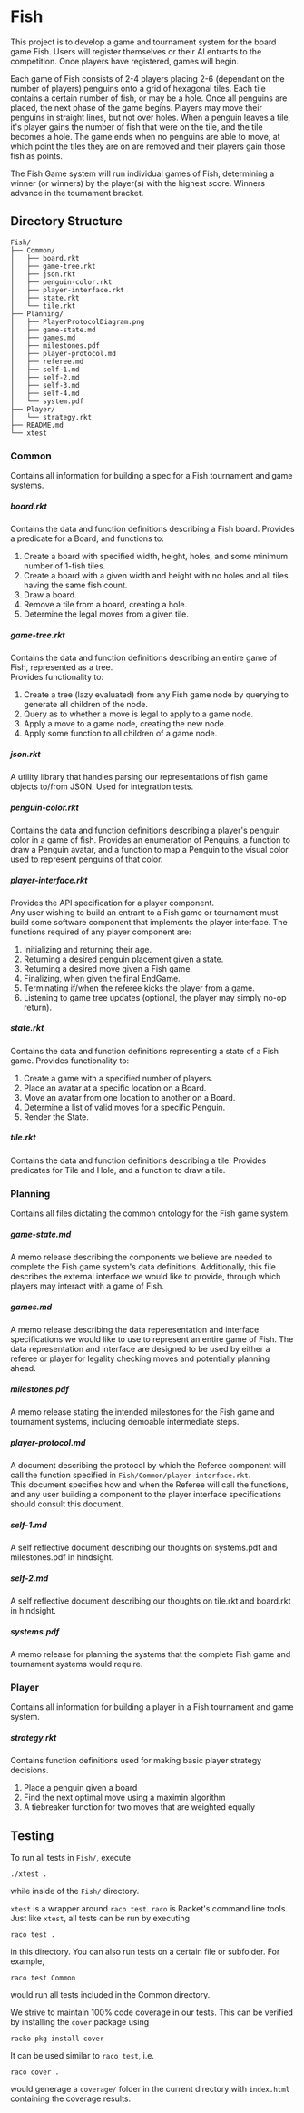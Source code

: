 # Fish
This project is to develop a game and tournament system for the board game Fish. Users will register themselves or their AI entrants to the competition. Once players have registered, games will begin.

Each game of Fish consists of 2-4 players placing 2-6 (dependant on the number of players) penguins onto a grid of hexagonal tiles. Each tile contains a certain number of fish, or may be a hole. Once all penguins are placed, the next phase of the game begins. Players may move their penguins in straight lines, but not over holes. When a penguin leaves a tile, it's player gains the number of fish that were on the tile, and the tile becomes a hole. The game ends when no penguins are able to move, at which point the tiles they are on are removed and their players gain those fish as points.

The Fish Game system will run individual games of Fish, determining a winner (or winners) by the player(s) with the highest score. Winners advance in the tournament bracket.

## Directory Structure
```
Fish/
├── Common/
│   ├── board.rkt
│   ├── game-tree.rkt
│   ├── json.rkt
│   ├── penguin-color.rkt
│   ├── player-interface.rkt
│   ├── state.rkt
│   └── tile.rkt
├── Planning/
│   ├── PlayerProtocolDiagram.png
│   ├── game-state.md
│   ├── games.md
│   ├── milestones.pdf
│   ├── player-protocol.md
│   ├── referee.md
│   ├── self-1.md
│   ├── self-2.md
│   ├── self-3.md
│   ├── self-4.md
│   └── system.pdf
├── Player/
│   └── strategy.rkt
├── README.md
└── xtest
```

### Common
Contains all information for building a spec for a Fish tournament and game systems.

##### board.rkt
Contains the data and function definitions describing a Fish board.
Provides a predicate for a Board, and functions to:
 1. Create a board with specified width, height, holes, and some minimum number of 1-fish tiles.
 2. Create a board with a given width and height with no holes and all tiles having the same fish count.
 3. Draw a board.
 4. Remove a tile from a board, creating a hole.
 5. Determine the legal moves from a given tile.

##### game-tree.rkt
Contains the data and function definitions describing an entire game of Fish, represented as a tree.  
Provides functionality to:
 1. Create a tree (lazy evaluated) from any Fish game node by querying to generate all children of the node.
 2. Query as to whether a move is legal to apply to a game node.
 3. Apply a move to a game node, creating the new node.
 4. Apply some function to all children of a game node.

##### json.rkt
A utility library that handles parsing our representations of fish game objects to/from JSON. Used for integration tests.

##### penguin-color.rkt
Contains the data and function definitions describing a player's penguin color in a game of fish.
Provides an enumeration of Penguins, a function to draw a Penguin avatar, and a function to map a Penguin to the visual color used to represent penguins of that color.
 
##### player-interface.rkt
Provides the API specification for a player component.  
Any user wishing to build an entrant to a Fish game or tournament must build some software component that implements the player interface.
The functions required of any player component are:
 1. Initializing and returning their age.
 2. Returning a desired penguin placement given a state.
 3. Returning a desired move given a Fish game.
 4. Finalizing, when given the final EndGame.
 5. Terminating if/when the referee kicks the player from a game.
 6. Listening to game tree updates (optional, the player may simply no-op return).

##### state.rkt
Contains the data and function definitions representing a state of a Fish game.
Provides functionality to:
 1. Create a game with a specified number of players.
 2. Place an avatar at a specific location on a Board.
 3. Move an avatar from one location to another on a Board.
 4. Determine a list of valid moves for a specific Penguin.
 5. Render the State.

##### tile.rkt
Contains the data and function definitions describing a tile.
Provides predicates for Tile and Hole, and a function to draw a tile.

### Planning
Contains all files dictating the common ontology for the Fish game system.

##### game-state.md
A memo release describing the components we believe are needed to complete the Fish game system's data definitions. Additionally, this file describes the external interface we would like to provide, through which players may interact with a game of Fish.

##### games.md
A memo release describing the data reperesentation and interface specifications we would like to use to represent an entire game of Fish. The data representation and interface are designed to be used by either a referee or player for legality checking moves and potentially planning ahead.

##### milestones.pdf
A memo release stating the intended milestones for the Fish game and tournament systems, including demoable intermediate steps.

##### player-protocol.md
A document describing the protocol by which the Referee component will call the function specified in `Fish/Common/player-interface.rkt`.  
This document specifies how and when the Referee will call the functions, and any user building a component to the player interface specifications should consult this document.

##### self-1.md
A self reflective document describing our thoughts on systems.pdf and milestones.pdf in hindsight.

##### self-2.md
A self reflective document describing our thoughts on tile.rkt and board.rkt in hindsight.

##### systems.pdf
A memo release for planning the systems that the complete Fish game and tournament systems would require.

### Player
Contains all information for building a player in a Fish tournament and game system.

##### strategy.rkt
Contains function definitions used for making basic player strategy decisions.
1. Place a penguin given a board
2. Find the next optimal move using a maximin algorithm
3. A tiebreaker function for two moves that are weighted equally

## Testing
To run all tests in `Fish/`, execute
```
./xtest .
```
while inside of the `Fish/` directory.

`xtest` is a wrapper around `raco test`. `raco` is Racket's command line tools. Just like `xtest`, all tests can be run by executing
```
raco test .
```
in this directory. You can also run tests on a certain file or subfolder. For example,
```
raco test Common
```
would run all tests included in the Common directory.

We strive to maintain 100% code coverage in our tests. This can be verified by installing the `cover` package using
```
racko pkg install cover
```
It can be used similar to `raco test`, i.e.
```
raco cover .
```
would generage a `coverage/` folder in the current directory with `index.html` containing the coverage results.


